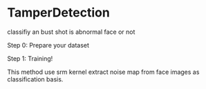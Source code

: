 # TamperDetection
classifiy an bust shot is abnormal face or not 

Step 0: Prepare your dataset 

Step 1: Training!

This method use srm kernel extract noise map from face images as classification basis.



